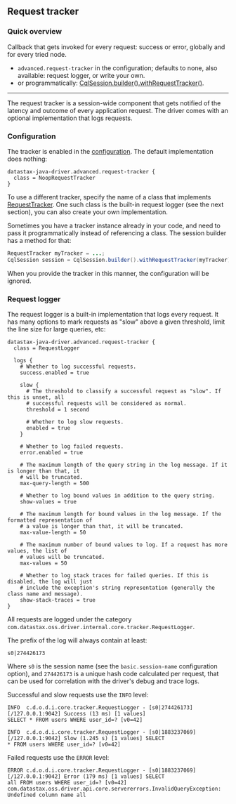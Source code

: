 <!--
Licensed to the Apache Software Foundation (ASF) under one
or more contributor license agreements.  See the NOTICE file
distributed with this work for additional information
regarding copyright ownership.  The ASF licenses this file
to you under the Apache License, Version 2.0 (the
"License"); you may not use this file except in compliance
with the License.  You may obtain a copy of the License at

  http://www.apache.org/licenses/LICENSE-2.0

Unless required by applicable law or agreed to in writing,
software distributed under the License is distributed on an
"AS IS" BASIS, WITHOUT WARRANTIES OR CONDITIONS OF ANY
KIND, either express or implied.  See the License for the
specific language governing permissions and limitations
under the License.
-->

## Request tracker

### Quick overview

Callback that gets invoked for every request: success or error, globally and for every tried node.

* `advanced.request-tracker` in the configuration; defaults to none, also available: request logger,
  or write your own.
* or programmatically:
  [CqlSession.builder().withRequestTracker()][SessionBuilder.withRequestTracker].

-----

The request tracker is a session-wide component that gets notified of the latency and outcome of
every application request. The driver comes with an optional implementation that logs requests.

### Configuration

The tracker is enabled in the [configuration](../configuration/). The default implementation does
nothing:

```
datastax-java-driver.advanced.request-tracker {
  class = NoopRequestTracker
}
```

To use a different tracker, specify the name of a class that implements [RequestTracker]. One such
class is the built-in request logger (see the next section), you can also create your own
implementation.

Sometimes you have a tracker instance already in your code, and need to pass it programmatically
instead of referencing a class. The session builder has a method for that:

```java
RequestTracker myTracker = ...;
CqlSession session = CqlSession.builder().withRequestTracker(myTracker).build();
```

When you provide the tracker in this manner, the configuration will be ignored.

### Request logger

The request logger is a built-in implementation that logs every request. It has many options to mark
requests as "slow" above a given threshold, limit the line size for large queries, etc:

```
datastax-java-driver.advanced.request-tracker {
  class = RequestLogger

  logs {
    # Whether to log successful requests.
    success.enabled = true

    slow {
      # The threshold to classify a successful request as "slow". If this is unset, all
      # successful requests will be considered as normal.
      threshold = 1 second

      # Whether to log slow requests.
      enabled = true
    }

    # Whether to log failed requests.
    error.enabled = true

    # The maximum length of the query string in the log message. If it is longer than that, it
    # will be truncated.
    max-query-length = 500

    # Whether to log bound values in addition to the query string.
    show-values = true

    # The maximum length for bound values in the log message. If the formatted representation of
    # a value is longer than that, it will be truncated.
    max-value-length = 50

    # The maximum number of bound values to log. If a request has more values, the list of
    # values will be truncated.
    max-values = 50

    # Whether to log stack traces for failed queries. If this is disabled, the log will just
    # include the exception's string representation (generally the class name and message).
    show-stack-traces = true
}
```

All requests are logged under the category
`com.datastax.oss.driver.internal.core.tracker.RequestLogger`.

The prefix of the log will always contain at least: 

```
s0|274426173
```

Where `s0` is the session name (see the `basic.session-name` configuration option), and `274426173`
is a unique hash code calculated per request, that can be used for correlation with the driver's
debug and trace logs.


Successful and slow requests use the `INFO` level:

```
INFO  c.d.o.d.i.core.tracker.RequestLogger - [s0|274426173][/127.0.0.1:9042] Success (13 ms) [1 values]
SELECT * FROM users WHERE user_id=? [v0=42]

INFO  c.d.o.d.i.core.tracker.RequestLogger - [s0|1883237069][/127.0.0.1:9042] Slow (1.245 s) [1 values] SELECT
* FROM users WHERE user_id=? [v0=42]
```

Failed requests use the `ERROR` level:

```
ERROR c.d.o.d.i.core.tracker.RequestLogger - [s0|1883237069][/127.0.0.1:9042] Error (179 ms) [1 values] SELECT
all FROM users WHERE user_id=? [v0=42]
com.datastax.oss.driver.api.core.servererrors.InvalidQueryException: Undefined column name all
```

[RequestTracker]: https://docs.datastax.com/en/drivers/java/4.4/com/datastax/oss/driver/api/core/tracker/RequestTracker.html
[SessionBuilder.withRequestTracker]: https://docs.datastax.com/en/drivers/java/4.4/com/datastax/oss/driver/api/core/session/SessionBuilder.html#withRequestTracker-com.datastax.oss.driver.api.core.tracker.RequestTracker-
